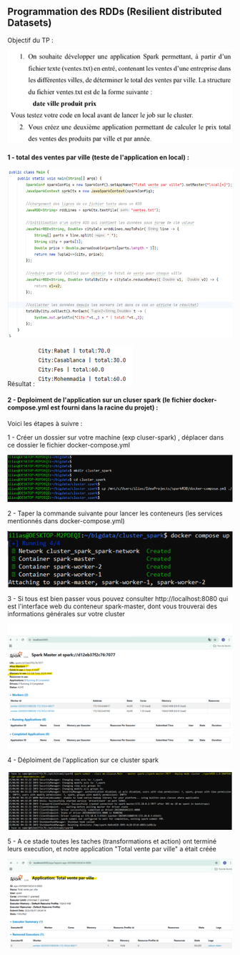 <h2>Programmation des RDDs (Resilient distributed Datasets)</h2>
<p>Objectif du TP :</p>
<img src="./imgs/1.png" alt="objectif du tp" />

<h4>1 - total des ventes par ville (teste de l'application en local) : </h4>
<img src="./imgs/2.png" alt="programme du driver Spark" />

Résultat :
<img src="./imgs/3.png" alt="Résultat" />

<h4>2 - Deploiment de l'application sur un cluser spark (le fichier docker-compose.yml est fourni dans la racine du projet) : </h4>
<p>Voici les étapes à suivre : </p>
<p>1 - Créer un dossier sur votre machine (exp cluser-spark) , déplacer dans ce dossier le fichier docker-compose.yml</p>
<img src="./imgs/4.png" alt="dossier qui contient docker-compose.yml" />
<br />
<p>2 - Taper la commande suivante pour lancer les conteneurs (les services mentionnés dans docker-compose.yml)</p>
<img src="./imgs/5.png" alt="Lancement des services distribués" />
<br />
<p>
3 - Si tous est bien passer vous pouvez consulter http://localhost:8080 qui est l'interface web du conteneur spark-master,
dont vous trouverai des informations générales sur votre cluster
</p>
<img src="./imgs/6.png" alt="Lancement des services distribués" />
<br />
<p>4 - Déploiment de l'application sur ce cluster spark</p>
<img src="./imgs/7.png" alt="déploiment" />
<br />
<p>5 - A ce stade toutes les taches (transformations et action) ont terminé leurs execution, et notre application "Total vente par ville" a était créée</p>
<img src="./imgs/8.png" alt="déploiment" />








